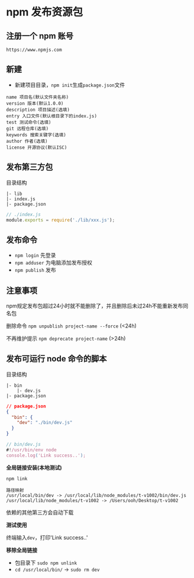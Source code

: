# **npm 发布资源包**

## **注册一个 npm 账号**

`https://www.npmjs.com`

## **新建**

- 新建项目目录，`npm init`生成`package.json`文件

```
name 项目名(默认文件夹名称)
version 版本(默认1.0.0)
description 项目描述(选填)
entry 入口文件(默认根目录下的index.js)
test 测试命令(选填)
git 远程仓库(选填)
keywords 搜索关键字(选填)
author 作者(选填)
license 开源协议(默认ISC)
```

## **发布第三方包**

目录结构

```
|- lib
|- index.js
|- package.json
```

```js
// ./index.js
module.exports = require('./lib/xxx.js');
```

## **发布命令**

- `npm login` 先登录
- `npm adduser` 为电脑添加发布授权
- `npm publish` 发布

## **注意事项**

npm规定发布包超过24小时就不能删除了，并且删除后未过24h不能重新发布同名包

删除命令 `npm unpublish project-name --force` (<24h)

不再维护提示 `npm deprecate project-name` (>24h)

## **发布可运行 node 命令的脚本**

目录结构

```
|- bin
    |- dev.js
|- package.json
```

```json
// package.json
{
  "bin": {
    "dev": "./bin/dev.js"
  }
}
```

```js
// bin/dev.js
#!/usr/bin/env node
console.log('Link success..');
```

**全局链接安装(本地测试)**

`npm link`

```
路径映射
/usr/local/bin/dev -> /usr/local/lib/node_modules/t-v1002/bin/dev.js
/usr/local/lib/node_modules/t-v1002 -> /Users/ooh/Desktop/t-v1002
```
依赖的其他第三方会自动下载

**测试使用**

终端输入`dev`，打印'Link success..'

**移除全局链接**

- 包目录下 `sudo npm unlink`
- `cd /usr/local/bin/` -> `sudo rm dev`
